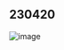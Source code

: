 ## 230420

![image](https://user-images.githubusercontent.com/41516670/233312356-7e2dcf8d-b763-4783-bf93-36eba5c07ee7.png)
